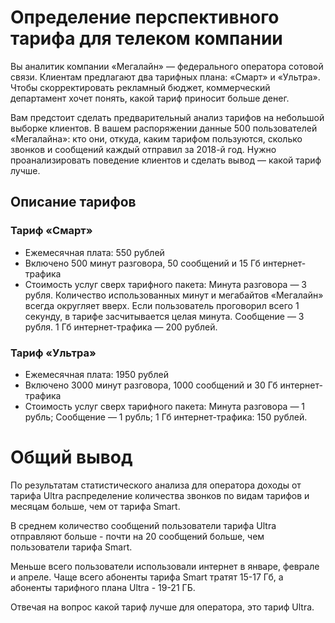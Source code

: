 # Определение перспективного тарифа для телеком компании
Вы аналитик компании «Мегалайн» — федерального оператора сотовой связи. Клиентам предлагают два тарифных плана: «Смарт» и «Ультра». Чтобы скорректировать рекламный бюджет, коммерческий департамент хочет понять, какой тариф приносит больше денег.

Вам предстоит сделать предварительный анализ тарифов на небольшой выборке клиентов. В вашем распоряжении данные 500 пользователей «Мегалайна»: кто они, откуда, каким тарифом пользуются, сколько звонков и сообщений каждый отправил за 2018-й год. Нужно проанализировать поведение клиентов и сделать вывод — какой тариф лучше.

## Описание тарифов

### Тариф «Смарт»
* Ежемесячная плата: 550 рублей
* Включено 500 минут разговора, 50 сообщений и 15 Гб интернет-трафика
* Стоимость услуг сверх тарифного пакета: Минута разговора — 3 рубля. Количество использованных минут и мегабайтов «Мегалайн» всегда округляет вверх. Если пользователь проговорил всего 1 секунду, в тарифе засчитывается целая минута. Сообщение — 3 рубля. 1 Гб интернет-трафика — 200 рублей.

### Тариф «Ультра»
* Ежемесячная плата: 1950 рублей
* Включено 3000 минут разговора, 1000 сообщений и 30 Гб интернет-трафика
* Стоимость услуг сверх тарифного пакета: Минута разговора — 1 рубль; Сообщение — 1 рубль; 1 Гб интернет-трафика: 150 рублей.

# Общий вывод

По результатам статистического анализа для оператора доходы от тарифа Ultra распределение количества звонков по видам тарифов и месяцам больше, чем от тарифа Smart.

В среднем количество сообщений пользователи тарифа Ultra отправляют больше - почти на 20 сообщений больше, чем пользователи тарифа Smart. 

Меньше всего пользователи использовали интернет в январе, феврале и апреле. Чаще всего абоненты тарифа Smart тратят 15-17 Гб, а абоненты тарифного плана Ultra - 19-21 ГБ. 

Отвечая на вопрос какой тариф лучше для оператора, это тариф Ultra.
